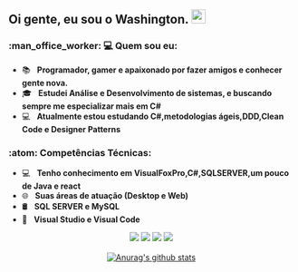<h2> Oi gente, eu sou o <strong>Washington</strong>. <img src="https://github.com/souvikguria98/souvikguria98/blob/master/Hi.gif" width="25"></h2>

<h3> :man_office_worker: 💻 Quem sou eu: </h3>

- :books: &nbsp; <strong>Programador, gamer e apaixonado por fazer amigos e conhecer gente nova.</strong>
- 🎓 &nbsp; <strong>Estudei Análise e Desenvolvimento de sistemas, e buscando sempre me especializar mais em C#</strong>
- :computer: &nbsp; <strong>Atualmente estou estudando C#,metodologias ágeis,DDD,Clean Code e Designer Patterns</strong>

<h3>:atom: Competências Técnicas: </h3>

- 💻 &nbsp; <strong>Tenho conhecimento em VisualFoxPro,C#,SQLSERVER,um pouco de Java e react</strong>
- 🌐 &nbsp; <strong>Suas áreas de atuação (Desktop e Web)</strong>
- 🛢 &nbsp; <strong>SQL SERVER e MySQL</strong>
- 🔧 &nbsp; <strong>Visual Studio e Visual Code</strong>


<div align="center">
  <a href="#" alt="Gmail">
  <img src="https://img.shields.io/badge/-Gmail-FF0000?style=flat-square&labelColor=FF0000&logo=gmail&logoColor=white&link=Washington.luiz.dev@gmail.com" /></a>

  <a href="#" alt="Linkedin">
  <img src="https://img.shields.io/badge/-Linkedin-0e76a8?style=flat-square&logo=Linkedin&logoColor=white&link=https://www.linkedin.com/in/washingtonlssilva/" /></a>
  
  <a href="#" alt="WhatsApp">
  <img src="https://img.shields.io/badge/-WhatsApp-25d366?style=flat-square&labelColor=25d366&logo=whatsapp&logoColor=white&link=https://whats.link/washxon"/></a>
  
  <a href="#" alt="Instagram">
  <img src="https://img.shields.io/badge/-Instagram-DF0174?style=flat-square&labelColor=DF0174&logo=instagram&logoColor=white&link=https://www.instagram.com/WashXon/"/></a>
<div>
 

</br>
<div align="center">
<a href="https://github-readme-stats.anuraghazra1.vercel.app/api?username=WashingtonLuizDev"><img src="https://github-readme-stats.anuraghazra1.vercel.app/api?username=WashingtonLuizDev&show_icons=true&include_all_commits=true&theme=radical" alt="Anurag's github stats"/>
</a>
</div>
